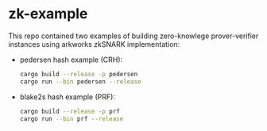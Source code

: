# zk-example

This repo contained two examples of building zero-knowlege prover-verifier instances using arkworks zkSNARK implementation:

* pedersen hash example (CRH):
    ```bash
    cargo build --release -p pedersen
    cargo run --bin pedersen --release
    ```

* blake2s hash example (PRF):
    ```bash
    cargo build --release -p prf
    cargo run --bin prf --release
    ```
